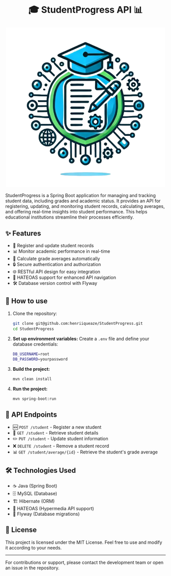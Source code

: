 # <p align="center">🎓 StudentProgress API 📊</p>
<p align="center">
  <img src="assets/images/Logo%20StudentProgress.png" alt="StudentProgress Logo">
</p>

StudentProgress is a Spring Boot application for managing and tracking student data, including grades and academic status. It provides an API for registering, updating, and monitoring student records, calculating averages, and offering real-time insights into student performance. This helps educational institutions streamline their processes efficiently.

## ✨ Features
- 📌 Register and update student records
- 📊 Monitor academic performance in real-time
- 🧮 Calculate grade averages automatically
- 🔒 Secure authentication and authorization
- 🌐 RESTful API design for easy integration
- 🔗 HATEOAS support for enhanced API navigation
- 🛠️ Database version control with Flyway
  
## 🚀 How to use

1. Clone the repository:
   ```sh
   git clone git@github.com:henriiqueaze/StudentProgress.git
   cd StudentProgress
   ```
2. **Set up environment variables:**
   Create a `.env` file and define your database credentials:
    ```bash
    DB_USERNAME=root
    DB_PASSWORD=yourpassword
    ```

3. **Build the project:**
    ```bash
    mvn clean install
    ```

4. **Run the project:**
    ```bash
    mvn spring-boot:run
    ```

## 🔗 API Endpoints
- 🆕 `POST /student` - Register a new student
- 📄 `GET /student` - Retrieve student details
- ✏️ `PUT /student` - Update student information
- ❌ `DELETE /student` - Remove a student record
- 📊 `GET /student/average/{id}` - Retrieve the student's grade average

## 🛠️ Technologies Used
- ☕ Java (Spring Boot)
- 🗄️ MySQL (Database)
- 🏗️ Hibernate (ORM)
- 🔗 HATEOAS (Hypermedia API support)
- 📂 Flyway (Database migrations)

## 📜 License
This project is licensed under the MIT License. Feel free to use and modify it according to your needs.

---
For contributions or support, please contact the development team or open an issue in the repository.

